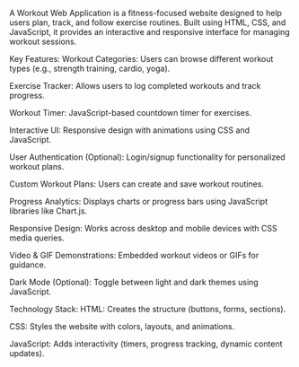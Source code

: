 A Workout Web Application is a fitness-focused website designed to help users plan, track, and follow exercise routines. Built using HTML, CSS, and JavaScript, it provides an interactive and responsive interface for managing workout sessions.

Key Features:
Workout Categories: Users can browse different workout types (e.g., strength training, cardio, yoga).

Exercise Tracker: Allows users to log completed workouts and track progress.

Workout Timer: JavaScript-based countdown timer for exercises.

Interactive UI: Responsive design with animations using CSS and JavaScript.

User Authentication (Optional): Login/signup functionality for personalized workout plans.

Custom Workout Plans: Users can create and save workout routines.

Progress Analytics: Displays charts or progress bars using JavaScript libraries like Chart.js.

Responsive Design: Works across desktop and mobile devices with CSS media queries.

Video & GIF Demonstrations: Embedded workout videos or GIFs for guidance.

Dark Mode (Optional): Toggle between light and dark themes using JavaScript.

Technology Stack:
HTML: Creates the structure (buttons, forms, sections).

CSS: Styles the website with colors, layouts, and animations.

JavaScript: Adds interactivity (timers, progress tracking, dynamic content updates).
